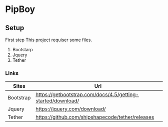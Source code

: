 # PipBoy

## Setup
First step
This project requiser some files.

1. Bootstarp
2. Jquery
3. Tether

### Links
| Sites | Url |
|-------|-----|
|Bootstrap | https://getbootstrap.com/docs/4.5/getting-started/download/ |
|Jquery    | https://jquery.com/download/                                |
|Tether    | https://github.com/shipshapecode/tether/releases            |
